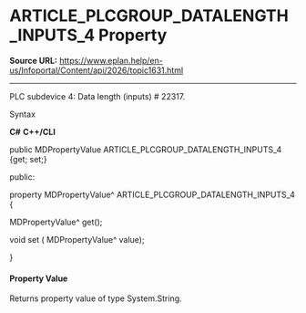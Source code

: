 # ARTICLE_PLCGROUP_DATALENGTH_INPUTS_4 Property

**Source URL:** https://www.eplan.help/en-us/Infoportal/Content/api/2026/topic1631.html

---

PLC subdevice 4: Data length (inputs) # 22317.

Syntax

**C#**
**C++/CLI**


public MDPropertyValue ARTICLE_PLCGROUP_DATALENGTH_INPUTS_4 {get; set;}

public:

property MDPropertyValue^ ARTICLE_PLCGROUP_DATALENGTH_INPUTS_4 {

   MDPropertyValue^ get();

   void set (    MDPropertyValue^ value);

}


#### Property Value

Returns property value of type System.String.
